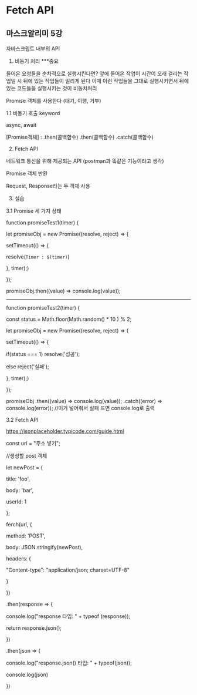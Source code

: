 # Fetch API
## 마스크알리미 5강

자바스크립트 내부의 API

1. 비동기 처리 ***중요

들어온 요청들을 순차적으로 실행시킨다면? 앞에 들어온 작업이 시간이 오래 걸리는 작업일 시 뒤에 있는 작업들이 밀리게 된다
이때 이런 작업들을 그대로 실행시키면서 뒤에 있는 코드들을 실행시키는 것이 비동치처리

Promise 객체를 사용한다 (대기, 이행, 거부)

1.1 비동기 호출 keyword

async, await 

[Promise객체] : .then(콜백함수) .then(콜백함수) .catch(콜백함수)

2. Fetch API

네트워크 통신을 위해 제공되는 API (postman과 똑같은 기능이라고 생각)

Promise 객체 반환

Request, Response라는 두 객체 사용

3. 실습

3.1 Promise 세 가지 상태

function promiseTest1(timer) {

let promiseObj = new Promise((resolve, reject) => {

setTimeout(() => {

resolve(`Timer : $(timer)`)

}, timer);) 

});

promiseObj.then((value) => console.log(value));


---


function promiseTest2(timer) {

const status = Math.floor(Math.random() * 10 ) % 2;

let promiseObj = new Promise((resolve, reject) => {

setTimeout(() => {

if(status === 1) resolve('성공');

else reject('실패');

}, timer);) 

});

promiseObj
  .then((value) => console.log(value));
  .catch((error) => console.log(error)); //이거 넣어줘서 실패 뜨면 console.log로 출력


3.2 Fetch API

https://jsonplaceholder.typicode.com/guide.html

const url = "주소 넣기";

//생성할 post 객체

let newPost = {

title: 'foo',

body: 'bar',

userId: 1

};



ferch(url, {

method: 'POST',

body: JSON.stringify(newPost),


headers: {

"Content-type": "application/json; charset=UTF-8"

}

})

.then(response => {

console.log("response 타입: " + typeof (response));

return response.json();

})

.then(json => {

console.log("response.json() 타입: " + typeof(json));

console.log(json)

})
